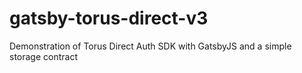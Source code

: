 # gatsby-torus-direct-v3
Demonstration of Torus Direct Auth SDK with GatsbyJS and a simple storage contract
